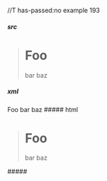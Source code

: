 //T has-passed:no
example 193
##### src
> # Foo
> bar
baz
##### xml
<?xml version="1.0" encoding="UTF-8"?>
<!DOCTYPE document SYSTEM "CommonMark.dtd">
<document xmlns="http://commonmark.org/xml/1.0">
  <block_quote>
    <heading level="1">
      <text>Foo</text>
    </heading>
    <paragraph>
      <text>bar</text>
      <softbreak />
      <text>baz</text>
    </paragraph>
  </block_quote>
</document>
##### html
<blockquote>
<h1>Foo</h1>
<p>bar
baz</p>
</blockquote>
#####
